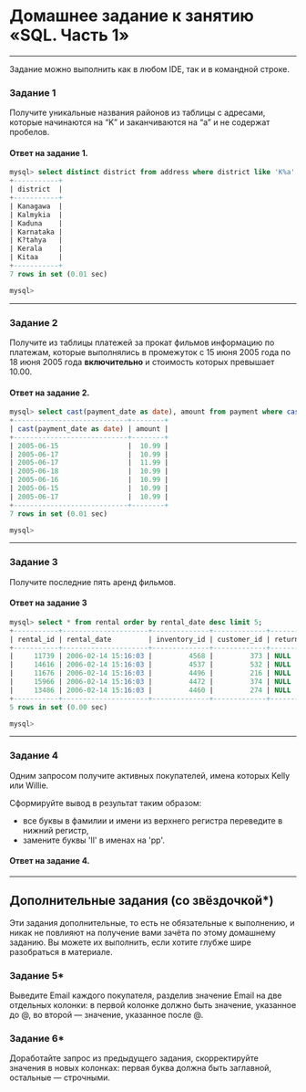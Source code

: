 # Домашнее задание к занятию «SQL. Часть 1»

---

Задание можно выполнить как в любом IDE, так и в командной строке.

### Задание 1

Получите уникальные названия районов из таблицы с адресами, которые начинаются на “K” и заканчиваются на “a” и не содержат пробелов.

#### Ответ на задание 1.

```SQL
mysql> select distinct district from address where district like 'K%a' and district not like '% %';
+-----------+
| district  |
+-----------+
| Kanagawa  |
| Kalmykia  |
| Kaduna    |
| Karnataka |
| K?tahya   |
| Kerala    |
| Kitaa     |
+-----------+
7 rows in set (0.01 sec)

mysql>
```
---

### Задание 2

Получите из таблицы платежей за прокат фильмов информацию по платежам, которые выполнялись в промежуток с 15 июня 2005 года по 18 июня 2005 года **включительно** и стоимость которых превышает 10.00.

#### Ответ на задание 2.

```SQL
mysql> select cast(payment_date as date), amount from payment where cast(payment_date as date) between "2005-06-15" and "2005-06-18" and amount > 10;
+----------------------------+--------+
| cast(payment_date as date) | amount |
+----------------------------+--------+
| 2005-06-15                 |  10.99 |
| 2005-06-17                 |  10.99 |
| 2005-06-17                 |  11.99 |
| 2005-06-18                 |  10.99 |
| 2005-06-16                 |  10.99 |
| 2005-06-15                 |  10.99 |
| 2005-06-17                 |  10.99 |
+----------------------------+--------+
7 rows in set (0.01 sec)

mysql> 

```
---

### Задание 3

Получите последние пять аренд фильмов.

#### Ответ на задание 3

```SQL
mysql> select * from rental order by rental_date desc limit 5;
+-----------+---------------------+--------------+-------------+-------------+----------+---------------------+
| rental_id | rental_date         | inventory_id | customer_id | return_date | staff_id | last_update         |
+-----------+---------------------+--------------+-------------+-------------+----------+---------------------+
|     11739 | 2006-02-14 15:16:03 |         4568 |         373 | NULL        |        2 | 2006-02-15 21:30:53 |
|     14616 | 2006-02-14 15:16:03 |         4537 |         532 | NULL        |        1 | 2006-02-15 21:30:53 |
|     11676 | 2006-02-14 15:16:03 |         4496 |         216 | NULL        |        2 | 2006-02-15 21:30:53 |
|     15966 | 2006-02-14 15:16:03 |         4472 |         374 | NULL        |        1 | 2006-02-15 21:30:53 |
|     13486 | 2006-02-14 15:16:03 |         4460 |         274 | NULL        |        1 | 2006-02-15 21:30:53 |
+-----------+---------------------+--------------+-------------+-------------+----------+---------------------+
5 rows in set (0.00 sec)

mysql>

```
--- 

### Задание 4

Одним запросом получите активных покупателей, имена которых Kelly или Willie. 

Сформируйте вывод в результат таким образом:
- все буквы в фамилии и имени из верхнего регистра переведите в нижний регистр,
- замените буквы 'll' в именах на 'pp'.

#### Ответ на задание 4.

---

## Дополнительные задания (со звёздочкой*)
Эти задания дополнительные, то есть не обязательные к выполнению, и никак не повлияют на получение вами зачёта по этому домашнему заданию. Вы можете их выполнить, если хотите глубже шире разобраться в материале.

### Задание 5*

Выведите Email каждого покупателя, разделив значение Email на две отдельных колонки: в первой колонке должно быть значение, указанное до @, во второй — значение, указанное после @.

### Задание 6*

Доработайте запрос из предыдущего задания, скорректируйте значения в новых колонках: первая буква должна быть заглавной, остальные — строчными.
